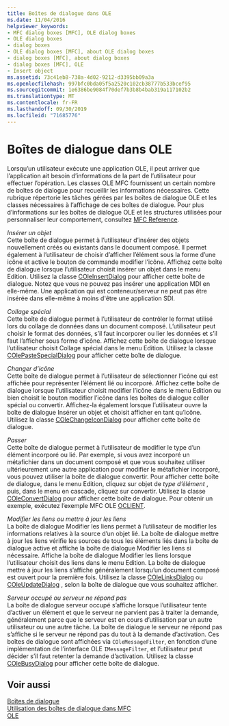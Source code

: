 ```yaml
---
title: Boîtes de dialogue dans OLE
ms.date: 11/04/2016
helpviewer_keywords:
- MFC dialog boxes [MFC], OLE dialog boxes
- OLE dialog boxes
- dialog boxes
- OLE dialog boxes [MFC], about OLE dialog boxes
- dialog boxes [MFC], about dialog boxes
- dialog boxes [MFC], OLE
- Insert object
ms.assetid: 73c41eb8-738a-4d02-9212-d3395bb09a3a
ms.openlocfilehash: 997bfc0bda05f5a2520c102cb38777b533bcef95
ms.sourcegitcommit: 1e6386be9084f70def7b3b8b4bab319a117102b2
ms.translationtype: MT
ms.contentlocale: fr-FR
ms.lasthandoff: 09/30/2019
ms.locfileid: "71685776"
---
```

# <a name="dialog-boxes-in-ole"></a>Boîtes de dialogue dans OLE

Lorsqu’un utilisateur exécute une application OLE, il peut arriver que l’application ait besoin d’informations de la part de l’utilisateur pour effectuer l’opération. Les classes OLE MFC fournissent un certain nombre de boîtes de dialogue pour recueillir les informations nécessaires. Cette rubrique répertorie les tâches gérées par les boîtes de dialogue OLE et les classes nécessaires à l’affichage de ces boîtes de dialogue. Pour plus d’informations sur les boîtes de dialogue OLE et les structures utilisées pour personnaliser leur comportement, consultez [MFC Reference](../mfc/mfc-desktop-applications.md).

*Insérer un objet*<br/>
Cette boîte de dialogue permet à l’utilisateur d’insérer des objets nouvellement créés ou existants dans le document composé. Il permet également à l’utilisateur de choisir d’afficher l’élément sous la forme d’une icône et active le bouton de commande modifier l’icône. Affichez cette boîte de dialogue lorsque l’utilisateur choisit insérer un objet dans le menu Edition. Utilisez la classe [COleInsertDialog](../mfc/reference/coleinsertdialog-class.md) pour afficher cette boîte de dialogue. Notez que vous ne pouvez pas insérer une application MDI en elle-même. Une application qui est conteneur/serveur ne peut pas être insérée dans elle-même à moins d'être une application SDI.

*Collage spécial*<br/>
Cette boîte de dialogue permet à l’utilisateur de contrôler le format utilisé lors du collage de données dans un document composé. L’utilisateur peut choisir le format des données, s’il faut incorporer ou lier les données et s’il faut l’afficher sous forme d’icône. Affichez cette boîte de dialogue lorsque l’utilisateur choisit Collage spécial dans le menu Edition. Utilisez la classe [COlePasteSpecialDialog](../mfc/reference/colepastespecialdialog-class.md) pour afficher cette boîte de dialogue.

*Changer d’icône*<br/>
Cette boîte de dialogue permet à l’utilisateur de sélectionner l’icône qui est affichée pour représenter l’élément lié ou incorporé. Affichez cette boîte de dialogue lorsque l’utilisateur choisit modifier l’icône dans le menu Edition ou bien choisit le bouton modifier l’icône dans les boîtes de dialogue coller spécial ou convertir. Affichez-la également lorsque l’utilisateur ouvre la boîte de dialogue Insérer un objet et choisit afficher en tant qu’icône. Utilisez la classe [COleChangeIconDialog](../mfc/reference/colechangeicondialog-class.md) pour afficher cette boîte de dialogue.

*Passer*<br/>
Cette boîte de dialogue permet à l’utilisateur de modifier le type d’un élément incorporé ou lié. Par exemple, si vous avez incorporé un métafichier dans un document composé et que vous souhaitez utiliser ultérieurement une autre application pour modifier le métafichier incorporé, vous pouvez utiliser la boîte de dialogue convertir. Pour afficher cette boîte de dialogue, dans le menu Edition, cliquez sur objet de *type d’élément* , puis, dans le menu en cascade, cliquez sur convertir. Utilisez la classe [COleConvertDialog](../mfc/reference/coleconvertdialog-class.md) pour afficher cette boîte de dialogue. Pour obtenir un exemple, exécutez l’exemple MFC OLE [OCLIENT](../overview/visual-cpp-samples.md).

*Modifier les liens ou mettre à jour les liens*<br/>
La boîte de dialogue Modifier les liens permet à l’utilisateur de modifier les informations relatives à la source d’un objet lié. La boîte de dialogue mettre à jour les liens vérifie les sources de tous les éléments liés dans la boîte de dialogue active et affiche la boîte de dialogue Modifier les liens si nécessaire. Affiche la boîte de dialogue Modifier les liens lorsque l’utilisateur choisit des liens dans le menu Edition. La boîte de dialogue mettre à jour les liens s’affiche généralement lorsqu’un document composé est ouvert pour la première fois. Utilisez la classe [COleLinksDialog](../mfc/reference/colelinksdialog-class.md) ou [COleUpdateDialog](../mfc/reference/coleupdatedialog-class.md) , selon la boîte de dialogue que vous souhaitez afficher.

*Serveur occupé ou serveur ne répond pas*<br/>
La boîte de dialogue serveur occupé s’affiche lorsque l’utilisateur tente d’activer un élément et que le serveur ne parvient pas à traiter la demande, généralement parce que le serveur est en cours d’utilisation par un autre utilisateur ou une autre tâche. La boîte de dialogue le serveur ne répond pas s’affiche si le serveur ne répond pas du tout à la demande d’activation. Ces boîtes de dialogue sont affichées via `COleMessageFilter`, en fonction d’une implémentation de l’interface OLE `IMessageFilter`, et l’utilisateur peut décider s’il faut retenter la demande d’activation. Utilisez la classe [COleBusyDialog](../mfc/reference/colebusydialog-class.md) pour afficher cette boîte de dialogue.

## <a name="see-also"></a>Voir aussi

[Boîtes de dialogue](../mfc/dialog-boxes.md)<br/>
[Utilisation des boîtes de dialogue dans MFC](../mfc/life-cycle-of-a-dialog-box.md)<br/>
[OLE](../mfc/ole-in-mfc.md)
